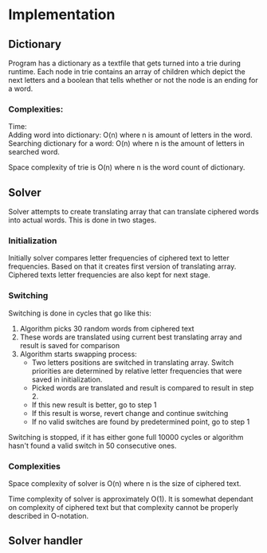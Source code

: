 # Implementation


## Dictionary
Program has a dictionary as a textfile that gets turned into a trie during runtime. Each node in trie contains an array of children which depict the next letters and a boolean that tells whether or not the node 
is an ending for a word.

### Complexities: 
Time:  
Adding word into dictionary: O(n) where n is amount of letters in the word.  
Searching dictionary for a word: O(n) where n is the amount of letters in searched word.


Space complexity of trie is O(n) where n is the word count of dictionary. 

## Solver
Solver attempts to create translating array that can translate ciphered words into actual words. This is done in two stages.

### Initialization
Initially solver compares letter frequencies of ciphered text to letter frequencies. Based on that it creates first version of translating array. Ciphered texts letter frequencies are also kept for next stage.

### Switching
Switching is done in cycles that go like this:
  1. Algorithm picks 30 random words from ciphered text
  2. These words are translated using current best translating array and result is saved for comparison
  3. Algorithm starts swapping process:
       - Two letters positions are switched in translating array. Switch priorities are determined by relative letter frequencies that were saved in initialization.
       - Picked words are translated and result is compared to result in step 2.
       - If this new result is better, go to step 1
       - If this result is worse, revert change and continue switching
       - If no valid switches are found by predetermined point, go to step 1
  
  Switching is stopped, if it has either gone full 10000 cycles or algorithm hasn't found a valid switch in 50 consecutive ones.
  
### Complexities
Space complexity of solver is O(n) where n is the size of ciphered text.

Time complexity of solver is approximately O(1). It is somewhat dependant on complexity of ciphered text but that complexity cannot be properly described in O-notation.

## Solver handler


